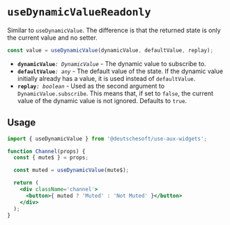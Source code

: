 # `useDynamicValueReadonly`

Similar to `useDynamicValue`. The difference is that the returned state is
only the current value and no setter.

```ts
const value = useDynamicValue(dynamicValue, defaultValue, replay);
```

- **`dynamicValue`**_`: DynamicValue`_ - The dynamic value to subscribe to.
- **`defaultValue`**_`: any`_ - The default value of the state. If the dynamic
  value initially already has a value, it is used instead of `defaultValue`.
- **`replay`**_`: boolean`_ - Used as the second argument to
  `DynamicValue.subscribe`. This means that, if set to `false`, the current
  value of the dynamic value is not ignored. Defaults to `true`.

## Usage

```jsx
import { useDynamicValue } from '@deutschesoft/use-aux-widgets';

function Channel(props) {
  const { mute$ } = props;

  const muted = useDynamicValue(mute$);

  return (
    <div className='channel'>
      <button>{ muted ? 'Muted' : 'Not Muted' }</button>
    </div>
  );
}
```

